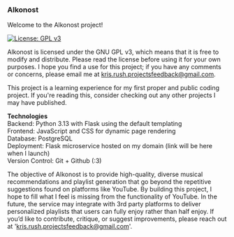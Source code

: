 ### Alkonost
Welcome to the Alkonost project!


[![License: GPL v3](https://img.shields.io/badge/License-GPLv3-blue.svg)](https://www.gnu.org/licenses/gpl-3.0)

Alkonost is licensed under the GNU GPL v3, which means that it is free to modify and distribute. Please read the license before using it for your own purposes. I hope you find a use for this project; if you have any comments or concerns, please email me at kris.rush.projectsfeedback@gmail.com.

This project is a learning experience for my first proper and public coding project. If you're reading this, consider checking out any other projects I may have published.

**Technologies**  
Backend: Python 3.13 with Flask using the default templating  
Frontend: JavaScript and CSS for dynamic page rendering  
Database: PostgreSQL  
Deployment: Flask microservice hosted on my domain (link will be here when I launch)  
Version Control: Git + Github (:3)  

The objective of Alkonost is to provide high-quality, diverse musical recommendations and playlist generation that go beyond the repetitive suggestions found on platforms like YouTube. By building this project, I hope to fill what I feel is missing from the functionality of YouTube. In the future, the service may integrate with 3rd party platforms to deliver personalized playlists that users can fully enjoy rather than half enjoy. If you’d like to contribute, critique, or suggest improvements, please reach out at 'kris.rush.projectsfeedback@gmail.com'.
